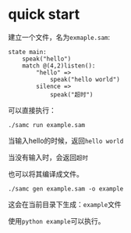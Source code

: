 # quick start

建立一个文件，名为`exmaple.sam`:

```
state main:
    speak("hello")
	match @(4,2)listen():
		"hello" =>
			speak("hello world")
		silence =>
			speak("超时")

```

可以直接执行：

```
./samc run example.sam 
```

当输入hello的时候，返回`hello world`

当没有输入时，会返回`超时`



也可以将其编译成文件。

```
./samc gen example.sam -o example
```

这会在当前目录下生成：`example`文件

使用`python example`可以执行。



